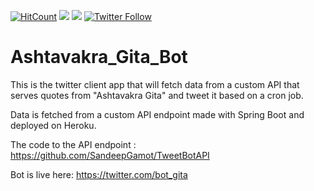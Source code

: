 
[![HitCount](http://hits.dwyl.com/SandeepGamot/Ashtavakra_Gita_Bot.svg)](http://hits.dwyl.com/SandeepGamot/Ashtavakra_Gita_Bot)
<img src="https://img.shields.io/badge/made%20with%20-python-brightgreen?style=flat-square.svg">
<img src="https://heroku-badge.herokuapp.com/?app=io-stabcode-tweet-bot">
[![Twitter Follow](https://img.shields.io/twitter/follow/bot_gita?label=Follow%20The%20Bot)](https://twitter.com/bot_gita)

# Ashtavakra_Gita_Bot
This is the twitter client app that will fetch data from a custom API that serves quotes from "Ashtavakra Gita" and tweet it based on a cron job.


Data is fetched from a custom API endpoint made with Spring Boot and deployed on Heroku.

The code to the API endpoint : https://github.com/SandeepGamot/TweetBotAPI


Bot is live here: https://twitter.com/bot_gita
